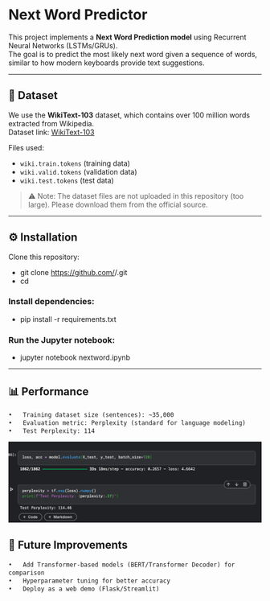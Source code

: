 # Next Word Predictor

This project implements a **Next Word Prediction model** using Recurrent Neural Networks (LSTMs/GRUs).  
The goal is to predict the most likely next word given a sequence of words, similar to how modern keyboards provide text suggestions.

---

## 📂 Dataset

We use the **WikiText-103** dataset, which contains over 100 million words extracted from Wikipedia.  
Dataset link: [WikiText-103](https://www.kaggle.com/datasets/rohitgr/wikitext)  

Files used:  
- `wiki.train.tokens` (training data)  
- `wiki.valid.tokens` (validation data)  
- `wiki.test.tokens` (test data)  

> ⚠️ Note: The dataset files are not uploaded in this repository (too large). Please download them from the official source.

---

## ⚙️ Installation

Clone this repository:


- git clone https://github.com/<your-username>/<your-repo>.git
- cd <your-repo>

### Install dependencies:
- pip install -r requirements.txt

### Run the Jupyter notebook:
- jupyter notebook nextword.ipynb

---

## 📊 Performance
	•	Training dataset size (sentences): ~35,000
	•	Evaluation metric: Perplexity (standard for language modeling)
	•	Test Perplexity: 114

![Performance Snapshot](metrics.png)

## 📌 Future Improvements
	•	Add Transformer-based models (BERT/Transformer Decoder) for comparison
	•	Hyperparameter tuning for better accuracy
	•	Deploy as a web demo (Flask/Streamlit)
